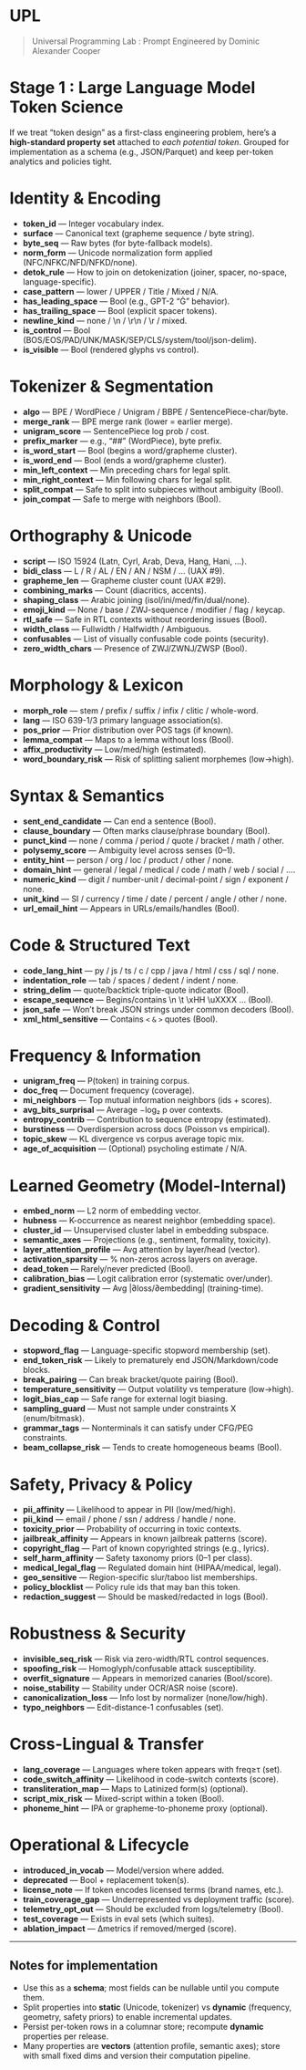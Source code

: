 # UPL
> Universal Programming Lab : Prompt Engineered by Dominic Alexander Cooper

# Stage 1 : Large Language Model Token Science

If we treat “token design” as a first-class engineering problem, here’s a **high-standard property set** attached to *each potential token*. Grouped for implementation as a schema (e.g., JSON/Parquet) and keep per-token analytics and policies tight.

# Identity & Encoding

* **token\_id** — Integer vocabulary index.
* **surface** — Canonical text (grapheme sequence / byte string).
* **byte\_seq** — Raw bytes (for byte-fallback models).
* **norm\_form** — Unicode normalization form applied (NFC/NFKC/NFD/NFKD/none).
* **detok\_rule** — How to join on detokenization (joiner, spacer, no-space, language-specific).
* **case\_pattern** — lower / UPPER / Title / Mixed / N/A.
* **has\_leading\_space** — Bool (e.g., GPT-2 “Ġ” behavior).
* **has\_trailing\_space** — Bool (explicit spacer tokens).
* **newline\_kind** — none / \n / \r\n / \r / mixed.
* **is\_control** — Bool (BOS/EOS/PAD/UNK/MASK/SEP/CLS/system/tool/json-delim).
* **is\_visible** — Bool (rendered glyphs vs control).

# Tokenizer & Segmentation

* **algo** — BPE / WordPiece / Unigram / BBPE / SentencePiece-char/byte.
* **merge\_rank** — BPE merge rank (lower = earlier merge).
* **unigram\_score** — SentencePiece log prob / cost.
* **prefix\_marker** — e.g., “##” (WordPiece), byte prefix.
* **is\_word\_start** — Bool (begins a word/grapheme cluster).
* **is\_word\_end** — Bool (ends a word/grapheme cluster).
* **min\_left\_context** — Min preceding chars for legal split.
* **min\_right\_context** — Min following chars for legal split.
* **split\_compat** — Safe to split into subpieces without ambiguity (Bool).
* **join\_compat** — Safe to merge with neighbors (Bool).

# Orthography & Unicode

* **script** — ISO 15924 (Latn, Cyrl, Arab, Deva, Hang, Hani, …).
* **bidi\_class** — L / R / AL / EN / AN / NSM / … (UAX #9).
* **grapheme\_len** — Grapheme cluster count (UAX #29).
* **combining\_marks** — Count (diacritics, accents).
* **shaping\_class** — Arabic joining (isol/ini/med/fin/dual/none).
* **emoji\_kind** — None / base / ZWJ-sequence / modifier / flag / keycap.
* **rtl\_safe** — Safe in RTL contexts without reordering issues (Bool).
* **width\_class** — Fullwidth / Halfwidth / Ambiguous.
* **confusables** — List of visually confusable code points (security).
* **zero\_width\_chars** — Presence of ZWJ/ZWNJ/ZWSP (Bool).

# Morphology & Lexicon

* **morph\_role** — stem / prefix / suffix / infix / clitic / whole-word.
* **lang** — ISO 639-1/3 primary language association(s).
* **pos\_prior** — Prior distribution over POS tags (if known).
* **lemma\_compat** — Maps to a lemma without loss (Bool).
* **affix\_productivity** — Low/med/high (estimated).
* **word\_boundary\_risk** — Risk of splitting salient morphemes (low→high).

# Syntax & Semantics

* **sent\_end\_candidate** — Can end a sentence (Bool).
* **clause\_boundary** — Often marks clause/phrase boundary (Bool).
* **punct\_kind** — none / comma / period / quote / bracket / math / other.
* **polysemy\_score** — Ambiguity level across senses (0–1).
* **entity\_hint** — person / org / loc / product / other / none.
* **domain\_hint** — general / legal / medical / code / math / web / social / ….
* **numeric\_kind** — digit / number-unit / decimal-point / sign / exponent / none.
* **unit\_kind** — SI / currency / time / date / percent / angle / other / none.
* **url\_email\_hint** — Appears in URLs/emails/handles (Bool).

# Code & Structured Text

* **code\_lang\_hint** — py / js / ts / c / cpp / java / html / css / sql / none.
* **indentation\_role** — tab / spaces / dedent / indent / none.
* **string\_delim** — quote/backtick triple-quote indicator (Bool).
* **escape\_sequence** — Begins/contains \n \t \xHH \uXXXX … (Bool).
* **json\_safe** — Won’t break JSON strings under common decoders (Bool).
* **xml\_html\_sensitive** — Contains `<` `&` `>` quotes (Bool).

# Frequency & Information

* **unigram\_freq** — P(token) in training corpus.
* **doc\_freq** — Document frequency (coverage).
* **mi\_neighbors** — Top mutual information neighbors (ids + scores).
* **avg\_bits\_surprisal** — Average −log₂ p over contexts.
* **entropy\_contrib** — Contribution to sequence entropy (estimated).
* **burstiness** — Overdispersion across docs (Poisson vs empirical).
* **topic\_skew** — KL divergence vs corpus average topic mix.
* **age\_of\_acquisition** — (Optional) psycholing estimate / N/A.

# Learned Geometry (Model-Internal)

* **embed\_norm** — L2 norm of embedding vector.
* **hubness** — K-occurrence as nearest neighbor (embedding space).
* **cluster\_id** — Unsupervised cluster label in embedding subspace.
* **semantic\_axes** — Projections (e.g., sentiment, formality, toxicity).
* **layer\_attention\_profile** — Avg attention by layer/head (vector).
* **activation\_sparsity** — % non-zeros across layers on average.
* **dead\_token** — Rarely/never predicted (Bool).
* **calibration\_bias** — Logit calibration error (systematic over/under).
* **gradient\_sensitivity** — Avg |∂loss/∂embedding| (training-time).

# Decoding & Control

* **stopword\_flag** — Language-specific stopword membership (set).
* **end\_token\_risk** — Likely to prematurely end JSON/Markdown/code blocks.
* **break\_pairing** — Can break bracket/quote pairing (Bool).
* **temperature\_sensitivity** — Output volatility vs temperature (low→high).
* **logit\_bias\_cap** — Safe range for external logit biasing.
* **sampling\_guard** — Must not sample under constraints X (enum/bitmask).
* **grammar\_tags** — Nonterminals it can satisfy under CFG/PEG constraints.
* **beam\_collapse\_risk** — Tends to create homogeneous beams (Bool).

# Safety, Privacy & Policy

* **pii\_affinity** — Likelihood to appear in PII (low/med/high).
* **pii\_kind** — email / phone / ssn / address / handle / none.
* **toxicity\_prior** — Probability of occurring in toxic contexts.
* **jailbreak\_affinity** — Appears in known jailbreak patterns (score).
* **copyright\_flag** — Part of known copyrighted strings (e.g., lyrics).
* **self\_harm\_affinity** — Safety taxonomy priors (0–1 per class).
* **medical\_legal\_flag** — Regulated domain hint (HIPAA/medical, legal).
* **geo\_sensitive** — Region-specific slur/taboo list memberships.
* **policy\_blocklist** — Policy rule ids that may ban this token.
* **redaction\_suggest** — Should be masked/redacted in logs (Bool).

# Robustness & Security

* **invisible\_seq\_risk** — Risk via zero-width/RTL control sequences.
* **spoofing\_risk** — Homoglyph/confusable attack susceptibility.
* **overfit\_signature** — Appears in memorized canaries (Bool/score).
* **noise\_stability** — Stability under OCR/ASR noise (score).
* **canonicalization\_loss** — Info lost by normalizer (none/low/high).
* **typo\_neighbors** — Edit-distance-1 confusables (set).

# Cross-Lingual & Transfer

* **lang\_coverage** — Languages where token appears with freq≥τ (set).
* **code\_switch\_affinity** — Likelihood in code-switch contexts (score).
* **transliteration\_map** — Maps to Latinized form(s) (optional).
* **script\_mix\_risk** — Mixed-script within a token (Bool).
* **phoneme\_hint** — IPA or grapheme-to-phoneme proxy (optional).

# Operational & Lifecycle

* **introduced\_in\_vocab** — Model/version where added.
* **deprecated** — Bool + replacement token(s).
* **license\_note** — If token encodes licensed terms (brand names, etc.).
* **train\_coverage\_gap** — Underrepresented vs deployment traffic (score).
* **telemetry\_opt\_out** — Should be excluded from logs/telemetry (Bool).
* **test\_coverage** — Exists in eval sets (which suites).
* **ablation\_impact** — Δmetrics if removed/merged (score).

---

## Notes for implementation

* Use this as a **schema**; most fields can be nullable until you compute them.
* Split properties into **static** (Unicode, tokenizer) vs **dynamic** (frequency, geometry, safety priors) to enable incremental updates.
* Persist per-token rows in a columnar store; recompute **dynamic** properties per release.
* Many properties are **vectors** (attention profile, semantic axes); store with small fixed dims and version their computation pipeline.
